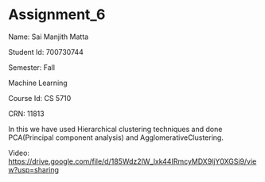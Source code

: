 # Assignment_6

Name: Sai Manjith Matta

Student Id: 700730744

Semester: Fall

Machine Learning

Course Id: CS 5710

CRN: 11813



In this we have used Hierarchical clustering techniques and done PCA(Principal component analysis) and AgglomerativeClustering.

Video:  https://drive.google.com/file/d/185Wdz2IW_lxk44IRmcyMDX9ljY0XGSi9/view?usp=sharing
